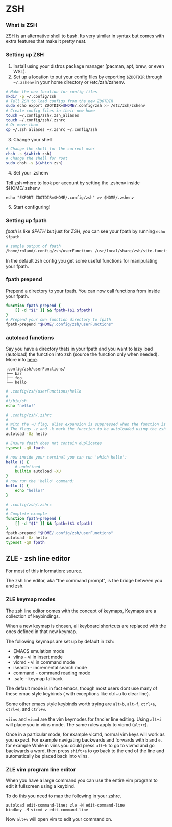 # ZSH

### What is ZSH

[ZSH](https://en.wikipedia.org/wiki/Z_shell) is an alternative shell to bash. Its very similar in syntax but comes with extra features that make it pretty neat.

### Setting up ZSH

1. Install using your distros package manager (pacman, apt, brew, or even WSL).
2. Set up a location to put your config files by exporting `$ZDOTDIR` through `~/.zshenv` in your home directory or /etc/zsh/zshenv.

```bash
# Make the new location for config files
mkdir -p ~/.config/zsh
# Tell ZSH to load configs from the new ZDOTDIR
sudo echo export ZDOTDIR=$HOME/.config/zsh >> /etc/zsh/zshenv
# Create config files in their new home
touch ~/.config/zsh/.zsh_aliases
touch ~/.config/zsh/.zshrc
# Or move them
cp ~/.zsh_aliases ~/.zshrc ~/.config/zsh
```

3. Change your shell

```bash
# Change the shell for the current user
chsh -s $(which zsh)
# Change the shell for root
sudo chsh -s $(which zsh)
```

4. Set your .zshenv

Tell zsh where to look per account by setting the .zshenv inside $HOME/.zshenv

```none
echo "EXPORT ZDOTDIR=$HOME/.config/zsh" >> $HOME/.zshenv
```

5. Start configuring!

### Setting up fpath

*fpath* is like *$PATH* but just for *ZSH*, you can see your fpath by running `echo $fpath`.

```bash
# sample output of fpath
/home/roland/.config/zsh/userFunctions /usr/local/share/zsh/site-functions /usr/share/zsh/site-functions /usr/share/zsh/functions/Calendar /usr/share/zsh/functions/Chpwd /usr/share/zsh/functions/Completion /usr/share/zsh/functions/Completion/Base /usr/share/zsh/functions/Completion/Linux /usr/share/zsh/functions/Completion/Unix /usr/share/zsh/functions/Completion/X /usr/share/zsh/functions/Completion/Zsh /usr/share/zsh/functions/Exceptions /usr/share/zsh/functions/Math /usr/share/zsh/functions/MIME /usr/share/zsh/functions/Misc /usr/share/zsh/functions/Newuser /usr/share/zsh/functions/Prompts /usr/share/zsh/functions/TCP /usr/share/zsh/functions/VCS_Info /usr/share/zsh/functions/VCS_Info/Backends /usr/share/zsh/functions/Zftp /usr/share/zsh/functions/Zle
```

In the default zsh config you get some useful functions for manipulating your fpath.

### fpath prepend

Prepend a directory to your fpath. You can now call functions from inside your fpath.

```bash
function fpath-prepend {
    [[ -d "$1" ]] && fpath=($1 $fpath)
}
# Prepend your own function directory to fpath
fpath-prepend "$HOME/.config/zsh/userFunctions"
```

### autoload functions

Say you have a directory thats in your fpath and you want to lazy load (autoload) the function into zsh (source the function only when needed). More info [here](https://unix.stackexchange.com/questions/33255/how-to-define-and-load-your-own-shell-function-in-zsh).

```none
.config/zsh/userFunctions/
├── bar
├── foo
└── hello
```

```bash
# .config/zsh/userFunctions/hello
#
#!/bin/sh
echo "hello!"
```

```bash
# .config/zsh/.zshrc
#
# With the -U flag, alias expansion is suppressed when the function is loaded.
# The flags -z and -k mark the function to be autoloaded using the zsh or ksh style.
autoload -Uz hello

# Ensure fpath does not contain duplicates
typeset -gU fpath
```

```bash
# now inside your terminal you can run 'which hello':
hello () {
	# undefined
	builtin autoload -XU
}
# now run the 'hello' command:
hello () {
	echo "hello!"
}
```

```bash
# .config/zsh/.zshrc
#
# Complete example
function fpath-prepend {
    [[ -d "$1" ]] && fpath=($1 $fpath)
}
fpath-prepend "$HOME/.config/zsh/userFunctions"
autoload -Uz hello
typeset -gU fpath
```

## ZLE - zsh line editor

For most of this information: [source](https://sgeb.io/posts/2014/04/zsh-zle-custom-widgets/).

The zsh line editor, aka "the command prompt", is the bridge between you and zsh.

### ZLE keymap modes

The zsh line editor comes with the concept of keymaps, Keymaps are a collection of keybindings.

When a new keymap is chosen, all keyboard shortcuts are replaced with the ones defined in that new keymap.

The following keymaps are set up by default in zsh:

* EMACS emulation mode
* viins - vi in insert mode
* vicmd - vi in command mode
* isearch - incremental search mode
* command - command reading mode
* .safe - keymap fallback

The default mode is in fact emacs, though most users dont use many of these emac style keybinds ( with exceptions like ctrl+u to clear line).

Some other emacs style keybinds worth trying are `alt+b`, `alt+f`, `ctrl+a`, `ctrl+e`, and `ctrl+w`.

`viins` and `vicmd` are the vim keymodes for fancier line editing. Using `alt+i` will place you in viins mode. The same rules apply to vicmd (`alt+c`).

Once in a particular mode, for example vicmd, normal vim keys will work as you expect. For example navigating backwards and forwards with `b` and `e`. for example While in viins you could press `alt+b` to go to vivmd and go backwards a word, then press `shift+a` to go back to the end of the line and automatically be placed back into viins.

### ZLE vim program line editor

When you have a large command you can use the entire vim program to edit it fullscreen using a keybind.

To do this you need to map the following in your zshrc.

```none
autoload edit-command-line; zle -N edit-command-line
bindkey -M vicmd v edit-command-line
```

Now `alt+v` will open vim to edit your command on.

